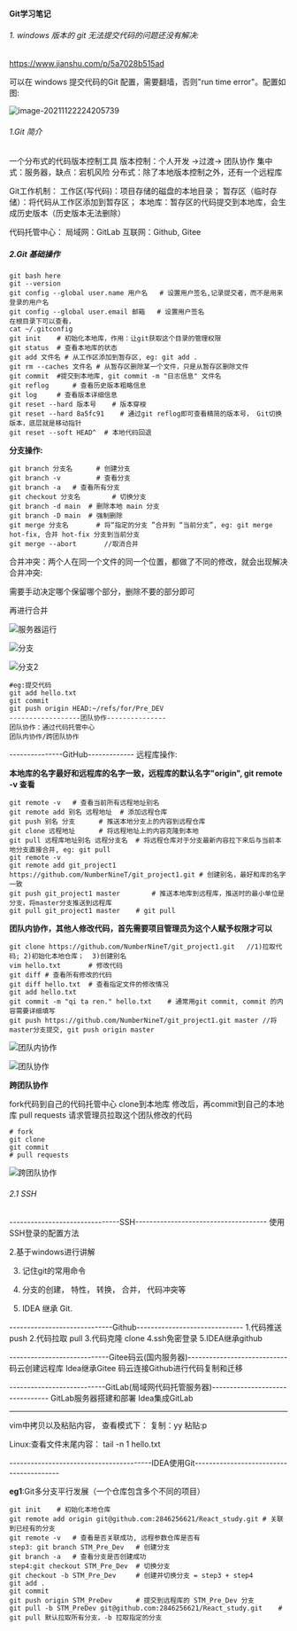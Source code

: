 #### Git学习笔记

###### 1. windows 版本的 git 无法提交代码的问题还没有解决:

https://www.jianshu.com/p/5a7028b515ad

可以在 windows 提交代码的Git 配置，需要翻墙，否则"run time error"。配置如图:

![image-20211122224205739](C:\Users\qz\AppData\Roaming\Typora\typora-user-images\image-20211122224205739.png)

###### 1.Git 简介

一个分布式的代码版本控制工具
版本控制：个人开发  ->过渡->  团队协作
集中式：服务器，缺点：宕机风险
分布式：除了本地版本控制之外，还有一个远程库

Git工作机制：
工作区(写代码)：项目存储的磁盘的本地目录；
暂存区（临时存储）：将代码从工作区添加到暂存区；
本地库：暂存区的代码提交到本地库，会生成历史版本（历史版本无法删除）

代码托管中心：
局域网：GitLab
互联网：Github, Gitee

##### 2.Git 基础操作

```shell
git bash here
git --version
git config --global user.name 用户名	# 设置用户签名,记录提交者，而不是用来登录的用户名
git config --global user.email 邮箱	# 设置用户签名
在根目录下可以查看，
cat ~/.gitconfig
git init	# 初始化本地库，作用：让git获取这个目录的管理权限
git status 	# 查看本地库的状态
git add 文件名	# 从工作区添加到暂存区, eg: git add .
git rm --caches 文件名	# 从暂存区删除某一个文件，只是从暂存区删除文件
git commit	#提交到本地库, git commit -m "日志信息" 文件名
git reflog		# 查看历史版本粗略信息
git log		# 查看版本详细信息
git reset --hard 版本号	# 版本穿梭
git reset --hard 8a5fc91	# 通过git reflog即可查看精简的版本号， Git切换版本，底层就是移动指针
git reset --soft HEAD^	# 本地代码回退
```

**分支操作:**

```shell
git branch 分支名		# 创建分支
git branch -v		  # 查看分支
git branch -a 	# 查看所有分支
git checkout 分支名		# 切换分支
git branch -d main	# 删除本地 main 分支
git branch -D main	# 强制删除
git merge 分支名		# 将“指定的分支 ”合并到 “当前分支”, eg: git merge hot-fix, 合并 hot-fix 分支到当前分支
git merge --abort		//取消合并
```

合并冲突：两个人在同一个文件的同一个位置，都做了不同的修改，就会出现解决合并冲突:

需要手动决定哪个保留哪个部分，删除不要的部分即可

再进行合并

![服务器运行](D:\install_location\Github\服务器运行.png)

![分支](D:\install_location\Github\分支.png)

![分支2](D:\install_location\Github\分支2.png)

```shell
#eg:提交代码
git add hello.txt
git commit
git push origin HEAD:~/refs/for/Pre_DEV
------------------团队协作---------------
团队协作：通过代码托管中心
团队内协作/跨团队协作
```

---------------GitHub-------------
远程库操作:

**本地库的名字最好和远程库的名字一致，远程库的默认名字"origin", git remote -v 查看**

```shell
git remote -v 	# 查看当前所有远程地址别名
git remote add 别名 远程地址	# 添加远程仓库
git push 别名 分支		# 推送本地分支上的内容到远程仓库
git clone 远程地址		# 将远程地址上的内容克隆到本地
git pull 远程库地址别名 远程分支名	# 将远程仓库对于分支最新内容拉下来后与当前本地分支直接合并, eg: git pull
git remote -v 
git remote add git_project1 https://github.com/NumberNineT/git_project1.git	# 创建别名，最好和库的名字一致
git push git_project1 master		# 推送本地库到远程库，推送时的最小单位是分支，将master分支推送到远程库
git pull git_project1 master	# git pull
```

**团队内协作，其他人修改代码，首先需要项目管理员为这个人赋予权限才可以**

```shell
git clone https://github.com/NumberNineT/git_project1.git	//1)拉取代码; 2)初始化本地仓库；  3)创建别名
vim hello.txt		# 修改代码
git diff # 查看所有修改的代码
git diff hello.txt  # 查看指定文件的修改情况
git add hello.txt
git commit -m "qi ta ren." hello.txt	# 通常用git commit, commit 的内容需要详细填写
git push https://github.com/NumberNineT/git_project1.git master	//将master分支提交, git push origin master
```

![团队内协作](D:\install_location\Github\团队内协作.png)

![团队协作](D:\install_location\Github\团队协作.png)

**跨团队协作**

fork代码到自己的代码托管中心
clone到本地库
修改后，再commit到自己的本地库
pull requests 请求管理员拉取这个团队修改的代码

```shell
# fork
git clone
git commit
# pull requests
```

![跨团队协作](D:\install_location\Github\跨团队协作.png)

###### 2.1 SSH

-------------------------------SSH-------------------------------------
使用SSH登录的配置方法

2.基于windows进行讲解

3. 记住git的常用命令

4. 分支的创建， 特性， 转换， 合并， 代码冲突等

5. IDEA 继承 Git.

-----------------------------Github------------------------------
1.代码推送 push
2.代码拉取 pull
3.代码克隆 clone
4.ssh免密登录
5.IDEA继承github

----------------------------Gitee码云(国内服务器)----------------------------
码云创建远程库
Idea继承Gitee
码云连接Github进行代码复制和迁移

---------------------------GitLab(局域网代码托管服务器)--------------------------------
GitLab服务器搭建和部署
Idea集成GitLab

-----------------------------------------------------------------------------
vim中拷贝以及粘贴内容，
查看模式下：
复制：yy
粘贴:p

Linux:查看文件末尾内容：
tail -n 1 hello.txt

----------------------------------------IDEA使用Git----------------------------------------





**eg1**:Git多分支平行发展（一个仓库包含多个不同的项目）

```shell
git init	# 初始化本地仓库
git remote add origin git@github.com:2846256621/React_study.git # 关联到已经有的分支
git remote -v 	# 查看是否关联成功, 远程参数仓库是否有
step3: git branch STM_Pre_Dev	# 创建分支
git branch -a	# 查看分支是否创建成功
step4:git checkout STM_Pre_Dev	# 切换分支
git checkout -b STM_Pre_Dev 	# 创建并切换分支 = step3 + step4
git add .
git commit 
git push origin STM_PreDev		# 提交到远程库的 STM_Pre_Dev 分支
git pull -b STM_PreDev git@github.com:2846256621/React_study.git	# git pull 默认拉取所有分支，-b 拉取指定的分支
```

